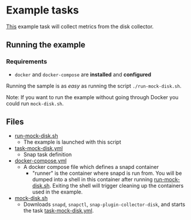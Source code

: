 # Example tasks

[This](task-mock-disk.yml) example task will collect metrics from the disk collector.

## Running the example

### Requirements 
 * `docker` and `docker-compose` are **installed** and **configured** 

Running the sample is as *easy* as running the script `./run-mock-disk.sh`. 

Note: If you want to run the example without going through Docker you could 
run `mock-disk.sh`.  

## Files

- [run-mock-disk.sh](run-mock-disk.sh) 
    - The example is launched with this script
- [task-mock-disk.yml](task-mock-disk.yml)
    - Snap task definition
- [docker-compose.yml](docker-compose.yml)
    - A docker compose file which defines a snapd container
        - "runner" is the container where snapd is run from.  You will be dumped 
        into a shell in this container after running 
        [run-mock-disk.sh](run-mock-disk.sh).  Exiting the shell will
        trigger cleaning up the containers used in the example.
- [mock-disk.sh](mock-disk.sh)
    - Downloads `snapd`, `snapctl`, `snap-plugin-collector-disk`, and starts the task [task-mock-disk.yml](task-mock-disk.yml).

